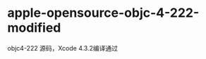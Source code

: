 apple-opensource-objc-4-222-modified
====================================

objc4-222 源码，Xcode 4.3.2编译通过